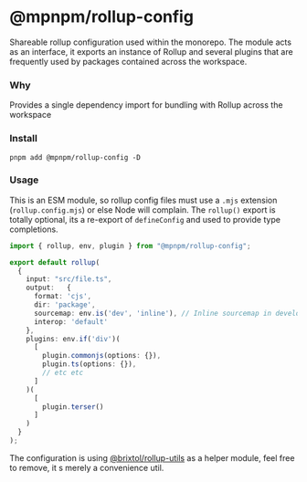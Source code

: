 # @mpnpm/rollup-config

Shareable rollup configuration used within the monorepo. The module acts as an interface, it exports an instance of Rollup and several plugins that are frequently used by packages contained across the workspace.

### Why

Provides a single dependency import for bundling with Rollup across the workspace

### Install

```cli
pnpm add @mpnpm/rollup-config -D
```

### Usage

This is an ESM module, so rollup config files must use a `.mjs` extension (`rollup.config.mjs`) or else Node will complain. The `rollup()` export is totally optional, its a re-export of `defineConfig` and used to provide type completions.

<!-- prettier-ignore -->
```ts
import { rollup, env, plugin } from "@mpnpm/rollup-config";

export default rollup(
  {
    input: "src/file.ts",
    output:   {
      format: 'cjs',
      dir: 'package',
      sourcemap: env.is('dev', 'inline'), // Inline sourcemap in development else false
      interop: 'default'
    },
    plugins: env.if('div')(
      [
        plugin.commonjs(options: {}),
        plugin.ts(options: {}),
        // etc etc
      ]
    )(
      [
        plugin.terser()
      ]
    )
  }
);
```

The configuration is using [@brixtol/rollup-utils](https://github.com/BRIXTOL/rollup-utils) as a helper module, feel free to remove, it s merely a convenience util.
